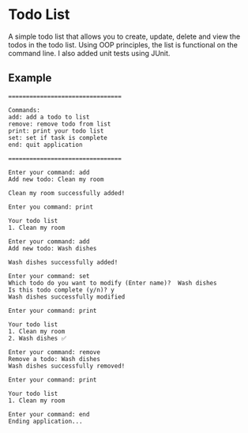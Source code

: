 # Todo List
A simple todo list that allows you to create, update, delete and view the todos in the todo list. Using OOP principles, the list is functional on the command line. I also added unit tests using JUnit.

## Example
```plaintext
================================

Commands:
add: add a todo to list
remove: remove todo from list
print: print your todo list
set: set if task is complete
end: quit application

================================

Enter your command: add
Add new todo: Clean my room

Clean my room successfully added!

Enter you command: print

Your todo list
1. Clean my room

Enter your command: add
Add new todo: Wash dishes

Wash dishes successfully added!

Enter your command: set
Which todo do you want to modify (Enter name)?  Wash dishes
Is this todo complete (y/n)? y
Wash dishes successfully modified

Enter your command: print

Your todo list
1. Clean my room
2. Wash dishes ✅

Enter your command: remove
Remove a todo: Wash dishes
Wash dishes successfully removed!

Enter your command: print

Your todo list
1. Clean my room

Enter your command: end
Ending application...
```